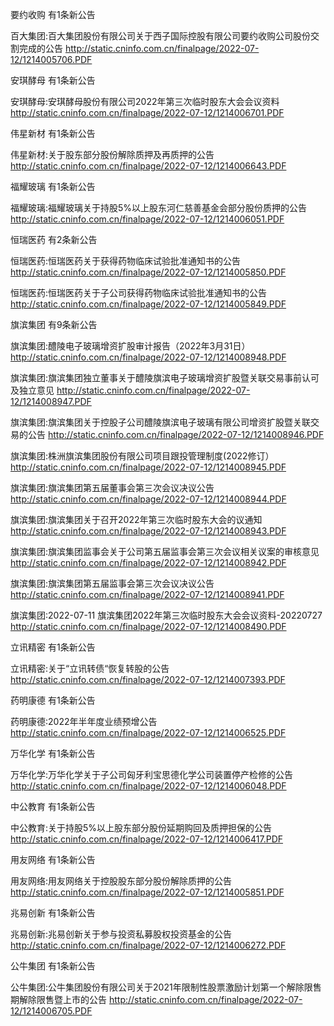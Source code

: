 要约收购 有1条新公告 

百大集团:百大集团股份有限公司关于西子国际控股有限公司要约收购公司股份交割完成的公告 http://static.cninfo.com.cn/finalpage/2022-07-12/1214005706.PDF 

安琪酵母 有1条新公告 

安琪酵母:安琪酵母股份有限公司2022年第三次临时股东大会会议资料 http://static.cninfo.com.cn/finalpage/2022-07-12/1214006701.PDF 

伟星新材 有1条新公告 

伟星新材:关于股东部分股份解除质押及再质押的公告 http://static.cninfo.com.cn/finalpage/2022-07-12/1214006643.PDF 

福耀玻璃 有1条新公告 

福耀玻璃:福耀玻璃关于持股5%以上股东河仁慈善基金会部分股份质押的公告 http://static.cninfo.com.cn/finalpage/2022-07-12/1214006051.PDF 

恒瑞医药 有2条新公告 

恒瑞医药:恒瑞医药关于获得药物临床试验批准通知书的公告 http://static.cninfo.com.cn/finalpage/2022-07-12/1214005850.PDF 

恒瑞医药:恒瑞医药关于子公司获得药物临床试验批准通知书的公告 http://static.cninfo.com.cn/finalpage/2022-07-12/1214005849.PDF 

旗滨集团 有9条新公告 

旗滨集团:醴陵电子玻璃增资扩股审计报告（2022年3月31日） http://static.cninfo.com.cn/finalpage/2022-07-12/1214008948.PDF 

旗滨集团:旗滨集团独立董事关于醴陵旗滨电子玻璃增资扩股暨关联交易事前认可及独立意见 http://static.cninfo.com.cn/finalpage/2022-07-12/1214008947.PDF 

旗滨集团:旗滨集团关于控股子公司醴陵旗滨电子玻璃有限公司增资扩股暨关联交易的公告 http://static.cninfo.com.cn/finalpage/2022-07-12/1214008946.PDF 

旗滨集团:株洲旗滨集团股份有限公司项目跟投管理制度(2022修订） http://static.cninfo.com.cn/finalpage/2022-07-12/1214008945.PDF 

旗滨集团:旗滨集团第五届董事会第三次会议决议公告 http://static.cninfo.com.cn/finalpage/2022-07-12/1214008944.PDF 

旗滨集团:旗滨集团关于召开2022年第三次临时股东大会的议通知 http://static.cninfo.com.cn/finalpage/2022-07-12/1214008943.PDF 

旗滨集团:旗滨集团监事会关于公司第五届监事会第三次会议相关议案的审核意见 http://static.cninfo.com.cn/finalpage/2022-07-12/1214008942.PDF 

旗滨集团:旗滨集团第五届监事会第三次会议决议公告 http://static.cninfo.com.cn/finalpage/2022-07-12/1214008941.PDF 

旗滨集团:2022-07-11 旗滨集团2022年第三次临时股东大会会议资料-20220727 http://static.cninfo.com.cn/finalpage/2022-07-12/1214008490.PDF 

立讯精密 有1条新公告 

立讯精密:关于“立讯转债“恢复转股的公告 http://static.cninfo.com.cn/finalpage/2022-07-12/1214007393.PDF 

药明康德 有1条新公告 

药明康德:2022年半年度业绩预增公告 http://static.cninfo.com.cn/finalpage/2022-07-12/1214006525.PDF 

万华化学 有1条新公告 

万华化学:万华化学关于子公司匈牙利宝思德化学公司装置停产检修的公告 http://static.cninfo.com.cn/finalpage/2022-07-12/1214006048.PDF 

中公教育 有1条新公告 

中公教育:关于持股5%以上股东部分股份延期购回及质押担保的公告 http://static.cninfo.com.cn/finalpage/2022-07-12/1214006417.PDF 

用友网络 有1条新公告 

用友网络:用友网络关于控股股东部分股份解除质押的公告 http://static.cninfo.com.cn/finalpage/2022-07-12/1214005851.PDF 

兆易创新 有1条新公告 

兆易创新:兆易创新关于参与投资私募股权投资基金的公告 http://static.cninfo.com.cn/finalpage/2022-07-12/1214006272.PDF 

公牛集团 有1条新公告 

公牛集团:公牛集团股份有限公司关于2021年限制性股票激励计划第一个解除限售期解除限售暨上市的公告 http://static.cninfo.com.cn/finalpage/2022-07-12/1214006705.PDF 

